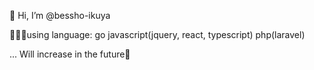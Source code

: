 👋 Hi, I’m @bessho-ikuya

🧑🏻‍💻using language:
go
javascript(jquery, react, typescript)
php(laravel)

... Will increase in the future💪
